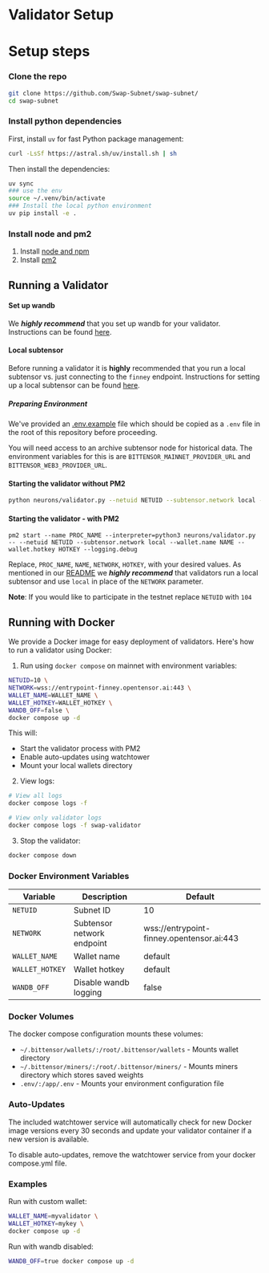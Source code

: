 # Validator Setup

# Setup steps

### Clone the repo
```bash
git clone https://github.com/Swap-Subnet/swap-subnet/
cd swap-subnet
```

### Install python dependencies
First, install `uv` for fast Python package management:
```bash
curl -LsSf https://astral.sh/uv/install.sh | sh
```

Then install the dependencies:
```bash
uv sync
### use the env
source ~/.venv/bin/activate
### Install the local python environment
uv pip install -e .
```

### Install node and pm2

1. Install [node and npm](https://docs.npmjs.com/downloading-and-installing-node-js-and-npm)
2. Install [pm2](https://pm2.io)

## Running a Validator
#### Set up wandb
We ***highly recommend*** that you set up wandb for your validator. Instructions can be found [here](wandb.md).

#### Local subtensor
Before running a validator it is **highly** recommended that you run a local subtensor vs. just connecting to the `finney` endpoint. Instructions for setting up a local subtensor can be found [here](https://github.com/opentensor/subtensor/blob/main/docs/running-subtensor-locally.md).

##### Preparing Environment
We've provided an [.env.example](../.env.example) file which should be copied as a `.env` file in the root of this repository before proceeding.

You will need access to an archive subtensor node for historical data. The environment variables for this is are `BITTENSOR_MAINNET_PROVIDER_URL` and `BITTENSOR_WEB3_PROVIDER_URL`.

#### Starting the validator without PM2
```bash
python neurons/validator.py --netuid NETUID --subtensor.network local --wallet.name NAME --wallet.hotkey HOTKEY --logging.debug
```

#### Starting the validator - with PM2
```
pm2 start --name PROC_NAME --interpreter=python3 neurons/validator.py -- --netuid NETUID --subtensor.network local --wallet.name NAME --wallet.hotkey HOTKEY --logging.debug
```

Replace, `PROC_NAME`, `NAME`, `NETWORK`, `HOTKEY`, with your desired values. As mentioned in our [README](../README.md) we ***highly recommend*** that validators run a local subtensor and use `local` in place of the `NETWORK` parameter.

**Note**: If you would like to participate in the testnet replace `NETUID` with `104`

## Running with Docker

We provide a Docker image for easy deployment of validators. Here's how to run a validator using Docker:

1. Run using `docker compose` on mainnet with environment variables:
```bash
NETUID=10 \
NETWORK=wss://entrypoint-finney.opentensor.ai:443 \
WALLET_NAME=WALLET_NAME \
WALLET_HOTKEY=WALLET_HOTKEY \
WANDB_OFF=false \
docker compose up -d
```

This will:
- Start the validator process with PM2
- Enable auto-updates using watchtower
- Mount your local wallets directory

2. View logs:
```bash
# View all logs
docker compose logs -f

# View only validator logs
docker compose logs -f swap-validator
```

3. Stop the validator:
```bash
docker compose down
```

### Docker Environment Variables

| Variable | Description | Default |
|----------|-------------|---------|
| `NETUID` | Subnet ID | 10 |
| `NETWORK` | Subtensor network endpoint | wss://entrypoint-finney.opentensor.ai:443 |  
| `WALLET_NAME` | Wallet name | default |
| `WALLET_HOTKEY` | Wallet hotkey | default |
| `WANDB_OFF` | Disable wandb logging | false |

### Docker Volumes

The docker compose configuration mounts these volumes:

- `~/.bittensor/wallets/:/root/.bittensor/wallets` - Mounts wallet directory
- `~/.bittensor/miners/:/root/.bittensor/miners/` - Mounts miners directory which stores saved weights
- `.env/:/app/.env` - Mounts your environment configuration file

### Auto-Updates

The included watchtower service will automatically check for new Docker image versions every 30 seconds and update your validator container if a new version is available.

To disable auto-updates, remove the watchtower service from your docker compose.yml file.

### Examples

Run with custom wallet:
```bash
WALLET_NAME=myvalidator \
WALLET_HOTKEY=mykey \
docker compose up -d
```

Run with wandb disabled:
```bash
WANDB_OFF=true docker compose up -d
```
